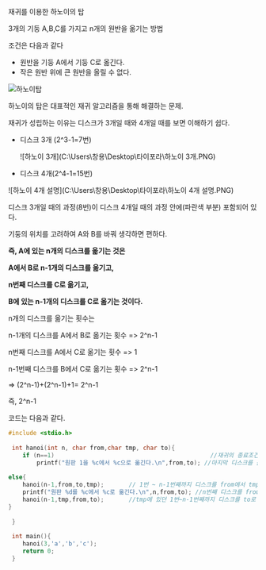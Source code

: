 재귀를 이용한 하노이의 탑



3개의 기둥 A,B,C를 가지고 n개의 원반을 옮기는 방법

조건은 다음과 같다

- 원반을 기둥 A에서 기둥 C로 옮긴다. 
- 작은 원반 위에 큰 원반을 올릴 수 없다.

![하노이탑](C:\Users\창용\Desktop\타이포라\하노이탑.PNG)

하노이의 탑은 대표적인 재귀 알고리즘을 통해 해결하는 문제.



재귀가 성립하는 이유는 디스크가 3개일 때와 4개일 때를 보면 이해하기 쉽다.



- 디스크 3개 (2^3-1=7번)

  ![하노이 3개](C:\Users\창용\Desktop\타이포라\하노이 3개.PNG)

- 디스크 4개(2^4-1=15번)

![하노이 4개 설명](C:\Users\창용\Desktop\타이포라\하노이 4개 설명.PNG)

디스크 3개일 때의 과정(8번)이 디스크 4개일 때의 과정 안에(파란색 부분) 포함되어 있다.

기둥의 위치를 고려하여 A와 B를 바꿔 생각하면 편하다.

**즉, A에 있는 n개의 디스크를 옮기는 것은**  

**A에서 B로 n-1개의 디스크를 옮기고,**

**n번째 디스크를 C로 옮기고,**

**B에 있는 n-1개의 디스크를 C로 옮기는 것이다.**



n개의 디스크를 옮기는 횟수는 

n-1개의 디스크를 A에서 B로 옮기는 횟수 => 2^n-1

n번째 디스크를 A에서 C로 옮기는 횟수 => 1

n-1번째 디스크를 B에서 C로 옮기는 횟수 => 2^n-1

=> (2^n-1)+(2^n-1)+1= 2^n-1

즉, 2^n-1



코드는 다음과 같다.

```c
#include <stdio.h>
 
 int hanoi(int n, char from,char tmp, char to){
 	if (n==1)                                            //재귀의 종료조건
 		printf("원판 1을 %c에서 %c으로 옮긴다.\n",from,to); //마지막 디스크를 옮김
 		
else{
	hanoi(n-1,from,to,tmp);       // 1번 ~ n-1번째까지 디스크를 from에서 tmp로 
	printf("원판 %d를 %c에서 %c로 옮긴다.\n",n,from,to); //n번째 디스크를 from에서 to로
	hanoi(n-1,tmp,from,to);       //tmp에 있던 1번~n-1번째까지 디스크를 to로 옮김 
} 
	
 }
 
 int main(){
 	hanoi(3,'a','b','c');
 	return 0;
 }
```




